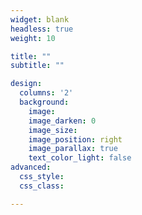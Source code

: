 ```yaml
---
widget: blank
headless: true
weight: 10

title: ""
subtitle: ""

design:
  columns: '2'
  background:
    image: 
    image_darken: 0
    image_size: 
    image_position: right
    image_parallax: true
    text_color_light: false
advanced:
  css_style:
  css_class: 

---
```


